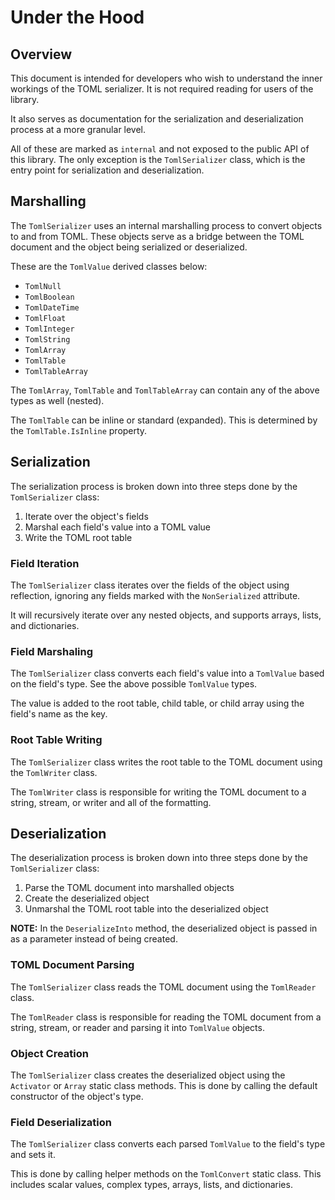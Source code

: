 # Under the Hood

## Overview

This document is intended for developers who wish to understand the inner workings of the TOML serializer.
It is not required reading for users of the library.

It also serves as documentation for the serialization and deserialization process at a more granular level.

All of these are marked as `internal` and not exposed to the public API of this library.
The only exception is the `TomlSerializer` class, which is the entry point for serialization and deserialization.

## Marshalling

The `TomlSerializer` uses an internal marshalling process to convert objects to and from TOML.
These objects serve as a bridge between the TOML document and the object being serialized or deserialized.

These are the `TomlValue` derived classes below:

- `TomlNull`
- `TomlBoolean`
- `TomlDateTime`
- `TomlFloat`
- `TomlInteger`
- `TomlString`
- `TomlArray`
- `TomlTable`
- `TomlTableArray`

The `TomlArray`, `TomlTable` and `TomlTableArray` can contain any of the above types as well (nested).

The `TomlTable` can be inline or standard (expanded). This is determined by the `TomlTable.IsInline` property.

## Serialization

The serialization process is broken down into three steps done by the `TomlSerializer` class:

1. Iterate over the object's fields
2. Marshal each field's value into a TOML value
3. Write the TOML root table

### Field Iteration

The `TomlSerializer` class iterates over the fields of the object using reflection, ignoring any fields marked with the `NonSerialized` attribute.

It will recursively iterate over any nested objects, and supports arrays, lists, and dictionaries.

### Field Marshaling

The `TomlSerializer` class converts each field's value into a `TomlValue` based on the field's type.
See the above possible `TomlValue` types.

The value is added to the root table, child table, or child array using the field's name as the key.

### Root Table Writing

The `TomlSerializer` class writes the root table to the TOML document using the `TomlWriter` class.

The `TomlWriter` class is responsible for writing the TOML document to a string, stream, or writer and all of the formatting.

## Deserialization

The deserialization process is broken down into three steps done by the `TomlSerializer` class:

1. Parse the TOML document into marshalled objects
2. Create the deserialized object
3. Unmarshal the TOML root table into the deserialized object

**NOTE:** In the `DeserializeInto` method, the deserialized object is passed in as a parameter instead of being created.

### TOML Document Parsing

The `TomlSerializer` class reads the TOML document using the `TomlReader` class.

The `TomlReader` class is responsible for reading the TOML document from a string, stream, or reader and parsing it into `TomlValue` objects.

### Object Creation

The `TomlSerializer` class creates the deserialized object using the `Activator` or `Array` static class methods.
This is done by calling the default constructor of the object's type.

### Field Deserialization

The `TomlSerializer` class converts each parsed `TomlValue` to the field's type and sets it.

This is done by calling helper methods on the `TomlConvert` static class.
This includes scalar values, complex types, arrays, lists, and dictionaries.

